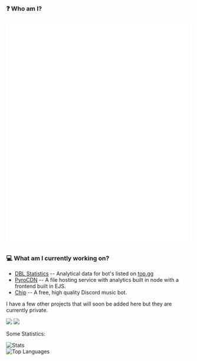### ❓ Who am I?
![GitHub metrics](https://github.com/Luke-6723/Luke-6723/blob/master/github-metrics.svg)<br>

### 💻 What am I currently working on?
- [DBL Statistics](https://dblstats.com) -- Analytical data for bot's listed on [top.gg](https://top.gg)
- [PyroCDN](https://github.com/Luke-6723/PyroCDN-web) -- A file hosting service with analytics built in node with a frontend built in EJS.
- [Chip](https://chipbot.xyz) -- A free, high quality Discord music bot.

I have a few other projects that will soon be added here but they are currently private.

<a style="text-decoration: none" href="https://github.com/Luke-6723">
  <img src="https://komarev.com/ghpvc/?username=Luke-6723&style=flat-square" />
</a>
<a href="https://github.com/Luke-6723">
  <img src="https://img.shields.io/github/followers/Luke-6723?style=social" />
</a>

Some Statistics:<br>

![Stats](https://github-readme-stats.vercel.app/api?username=Luke-6723&show_icons=true&count_private=true&theme=cobalt)<br>
![Top Languages](https://github-readme-stats.vercel.app/api/top-langs/?username=Luke-6723&layout=compact&theme=cobalt)

